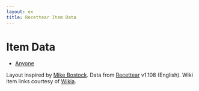 ```yaml
---
layout: ex
title: Recettear Item Data
---
```


# Item Data

<ul class="characters clearfix">
<li class="selected">
  <a id="Anyone" class="Anyone" href="#Anyone" title="Anyone" onclick="by_character(event)">Anyone</a>
</li>
</ul>
<div class="items clearfix"> </div>

<link type="text/css" rel="stylesheet" href="recettear/styles.css"/>
<script src="../d3.layout.js?2.0.3"> </script>
<script src="../d3.geom.js?2.0.3"> </script>
<script src="recettear/data.js"> </script>
<script src='recettear/items.js'> </script>

<div id="credits">
Layout inspired by <a href="http://mbostock.github.com/d3/ex/force.html">Mike Bostock</a>.
Data from <a href="http://www.carpefulgur.com/recettear/">Recettear</a> v1.108 (English).
Wiki item links courtesy of <a href="http://recettear.wikia.com/wiki/">Wikia</a>.
</div>
